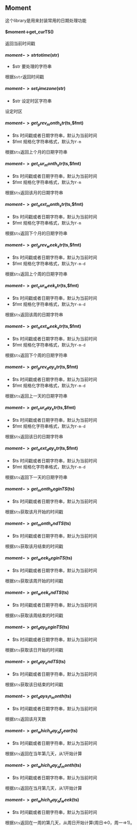 ## Moment

这个library是用来封装常用的日期处理功能

#### $moment->get_curTS()

返回当前时间戳

#### $moment->strtotime($str)

* $str 要处理的字符串

根据```$str```返回时间戳

#### $moment->set_timezone($str)

* $str 设定时区字符串

设定时区

#### $moment->get_prev_month_str($ts,$fmt)
	
* $ts 时间戳或者日期字符串，默认为当前时间
* $fmt 规格化字符串格式，默认为```Y-m```

根据```$ts```返回上个月的日期字符串

#### $moment->get_cur_month_str($ts,$fmt)

* $ts 时间戳或者日期字符串，默认为当前时间
* $fmt 规格化字符串格式，默认为```Y-m```

根据```$ts```返回该月的日期字符串

#### $moment->get_next_month_str($ts,$fmt)

* $ts 时间戳或者日期字符串，默认为当前时间
* $fmt 规格化字符串格式，默认为```Y-m```

根据```$ts```返回下个月的日期字符串


#### $moment->get_prev_week_str($ts,$fmt)
	
* $ts 时间戳或者日期字符串，默认为当前时间
* $fmt 规格化字符串格式，默认为```Y-m-d```

根据```$ts```返回上个周的日期字符串

#### $moment->get_cur_week_str($ts,$fmt)

* $ts 时间戳或者日期字符串，默认为当前时间
* $fmt 规格化字符串格式，默认为```Y-m-d```

根据```$ts```返回该周的日期字符串

#### $moment->get_next_week_str($ts,$fmt)

* $ts 时间戳或者日期字符串，默认为当前时间
* $fmt 规格化字符串格式，默认为```Y-m-d```

根据```$ts```返回下个周的日期字符串

#### $moment->get_prev_day_str($ts,$fmt)
	
* $ts 时间戳或者日期字符串，默认为当前时间
* $fmt 规格化字符串格式，默认为```Y-m-d```

根据```$ts```返回上一天的日期字符串

#### $moment->get_cur_day_str($ts,$fmt)

* $ts 时间戳或者日期字符串，默认为当前时间
* $fmt 规格化字符串格式，默认为```Y-m-d```

根据```$ts```返回该日的日期字符串

#### $moment->get_next_day_str($ts,$fmt)

* $ts 时间戳或者日期字符串，默认为当前时间
* $fmt 规格化字符串格式，默认为```Y-m-d```

根据```$ts```返回下一天的日期字符串


#### $moment->get_month_beginTS($ts)

* $ts 时间戳或者日期字符串，默认为当前时间

根据```$ts```获取该月开始的时间戳

#### $moment->get_month_endTS($ts)

* $ts 时间戳或者日期字符串，默认为当前时间

根据```$ts```获取该月结束的时间戳

#### $moment->get_week_beginTS($ts)

* $ts 时间戳或者日期字符串，默认为当前时间

根据```$ts```获取该周开始的时间戳

#### $moment->get_week_endTS($ts)

* $ts 时间戳或者日期字符串，默认为当前时间

根据```$ts```获取该周结束的时间戳

#### $moment->get_day_beginTS($ts)

* $ts 时间戳或者日期字符串，默认为当前时间

根据```$ts```获取该日开始的时间戳

#### $moment->get_day_endTS($ts)

* $ts 时间戳或者日期字符串，默认为当前时间

根据```$ts```获取该日结束的时间戳

#### $moment->get_days_in_month($ts)

* $ts 时间戳或者日期字符串，默认为当前时间

根据```$ts```返回该月天数

#### $moment->get_which_day_of_year($ts)

* $ts 时间戳或者日期字符串，默认为当前时间

根据```$ts```返回在当年第几天，从1开始计算

#### $moment->get_which_day_of_month($ts)
	
* $ts 时间戳或者日期字符串，默认为当前时间

根据```$ts```返回在当月第几天，从1开始计算

#### $moment->get_which_day_of_week($ts)

* $ts 时间戳或者日期字符串，默认为当前时间

根据```$ts```返回在一周的第几天，从周日开始计算(周日=>0，周一=>1)。

